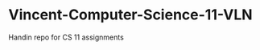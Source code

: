 Vincent-Computer-Science-11-VLN
==================================
Handin repo for CS 11 assignments
